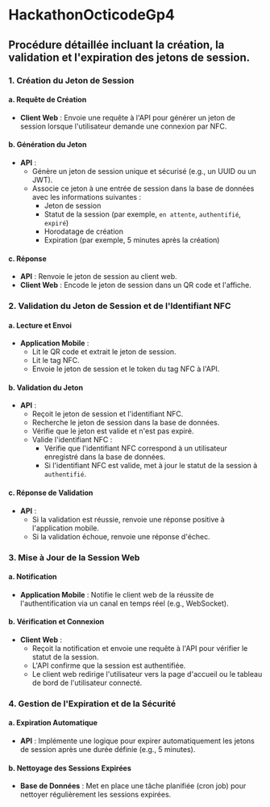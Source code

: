 # HackathonOcticodeGp4

## Procédure détaillée incluant la création, la validation et l'expiration des jetons de session.

### 1. Création du Jeton de Session

#### a. Requête de Création
- **Client Web** : Envoie une requête à l'API pour générer un jeton de session lorsque l'utilisateur demande une connexion par NFC.

#### b. Génération du Jeton
- **API** :
  - Génère un jeton de session unique et sécurisé (e.g., un UUID ou un JWT).
  - Associe ce jeton à une entrée de session dans la base de données avec les informations suivantes :
    - Jeton de session
    - Statut de la session (par exemple, `en attente`, `authentifié`, `expiré`)
    - Horodatage de création
    - Expiration (par exemple, 5 minutes après la création)

#### c. Réponse
- **API** : Renvoie le jeton de session au client web.
- **Client Web** : Encode le jeton de session dans un QR code et l'affiche.

### 2. Validation du Jeton de Session et de l'Identifiant NFC

#### a. Lecture et Envoi
- **Application Mobile** :
  - Lit le QR code et extrait le jeton de session.
  - Lit le tag NFC.
  - Envoie le jeton de session et le token du tag NFC à l'API.

#### b. Validation du Jeton
- **API** :
  - Reçoit le jeton de session et l'identifiant NFC.
  - Recherche le jeton de session dans la base de données.
  - Vérifie que le jeton est valide et n'est pas expiré.
  - Valide l'identifiant NFC :
    - Vérifie que l'identifiant NFC correspond à un utilisateur enregistré dans la base de données.
    - Si l'identifiant NFC est valide, met à jour le statut de la session à `authentifié`.

#### c. Réponse de Validation
- **API** :
  - Si la validation est réussie, renvoie une réponse positive à l'application mobile.
  - Si la validation échoue, renvoie une réponse d'échec.

### 3. Mise à Jour de la Session Web

#### a. Notification
- **Application Mobile** : Notifie le client web de la réussite de l'authentification via un canal en temps réel (e.g., WebSocket).

#### b. Vérification et Connexion
- **Client Web** :
  - Reçoit la notification et envoie une requête à l'API pour vérifier le statut de la session.
  - L'API confirme que la session est authentifiée.
  - Le client web redirige l'utilisateur vers la page d'accueil ou le tableau de bord de l'utilisateur connecté.

### 4. Gestion de l'Expiration et de la Sécurité

#### a. Expiration Automatique
- **API** : Implémente une logique pour expirer automatiquement les jetons de session après une durée définie (e.g., 5 minutes).

#### b. Nettoyage des Sessions Expirées
- **Base de Données** : Met en place une tâche planifiée (cron job) pour nettoyer régulièrement les sessions expirées.

